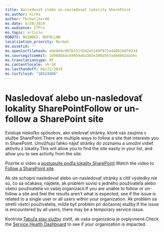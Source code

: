 ```yaml
---
title: Nasledovať alebo un-nasledovať lokality SharePoint
ms.author: kirks
author: Techwriter40
ms.date: 6/20/2019
ms.audience: ITPro
ms.topic: article
ROBOTS: NOINDEX, NOFOLLOW
localization_priority: Normal
ms.assetid: ''
ms.openlocfilehash: ebbb69c987b331fb92e5149f972a4489288f8334
ms.sourcegitcommit: 1d98db8acb9959aba3b5e308a567ade6b62da56c
ms.translationtype: MT
ms.contentlocale: sk-SK
ms.lasthandoff: 08/22/2019
ms.locfileid: "36524606"
---
```

# <a name="follow-or-un-follow-a-sharepoint-site"></a><span data-ttu-id="b99c3-102">Nasledovať alebo un-nasledovať lokality SharePoint</span><span class="sxs-lookup"><span data-stu-id="b99c3-102">Follow or un-follow a SharePoint site</span></span>

<span data-ttu-id="b99c3-103">Existuje niekoľko spôsobov, ako sledovať stránky, ktoré vás zaujíma v službe SharePoint.</span><span class="sxs-lookup"><span data-stu-id="b99c3-103">There are multiple ways to follow a site that interests you in SharePoint.</span></span> <span data-ttu-id="b99c3-104">Umožňujú ľahko nájsť stránky do zoznamu a umožní vidieť aktivitu z lokality.</span><span class="sxs-lookup"><span data-stu-id="b99c3-104">This will allow you to find the site easily in your list, and allow you to see activity from the site.</span></span> 

<span data-ttu-id="b99c3-105">Pozrite si video a [postupujte podľa lokality SharePoint](https://support.office.com/article/Video-Follow-a-SharePoint-site-33DB6FA5-9528-45D7-BCC7-F9C1FAAACAE0).</span><span class="sxs-lookup"><span data-stu-id="b99c3-105">Watch the video to [Follow a SharePoint site](https://support.office.com/article/Video-Follow-a-SharePoint-site-33DB6FA5-9528-45D7-BCC7-F9C1FAAACAE0).</span></span> 

<span data-ttu-id="b99c3-106">Ak ste schopní nasledovať alebo un-nasledovať stránky a cítiť výsledky nie sú, čo sa očakáva, nájdete, ak problém súvisí s jedného používateľa alebo všetci používatelia vo vašej organizácii.</span><span class="sxs-lookup"><span data-stu-id="b99c3-106">If you are unable to follow or un-follow a site and feel the results aren't what is expected, see if the issue is related to a single user or all users within your organization.</span></span> <span data-ttu-id="b99c3-107">Ak problém sa stretli všetci používatelia, môže byť problém pri dočasnej služby.</span><span class="sxs-lookup"><span data-stu-id="b99c3-107">If the issue is encountered by all users, there may be a temporary service issue.</span></span> 

<span data-ttu-id="b99c3-108">Kontrola [Tabuľa stav služby](https://admin.microsoft.com/AdminPortal/Home#/servicehealth) zistiť, ak vaša organizácia je ovplyvnené.</span><span class="sxs-lookup"><span data-stu-id="b99c3-108">Check the [Service Health Dashboard](https://admin.microsoft.com/AdminPortal/Home#/servicehealth) to see if your organization is impacted.</span></span>
